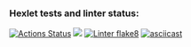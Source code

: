 ### Hexlet tests and linter status:
[![Actions Status](https://github.com/konstdimasik/python-project-lvl1/workflows/hexlet-check/badge.svg)](https://github.com/konstdimasik/python-project-lvl1/actions)
<a href="https://codeclimate.com/github/konstdimasik/python-project-lvl1/maintainability"><img src="https://api.codeclimate.com/v1/badges/781e2fb304ba2f62ce73/maintainability" /></a>
[![Linter flake8](https://github.com/konstdimasik/python-project-lvl1/actions/workflows/lint.yml/badge.svg)](https://github.com/konstdimasik/python-project-lvl1/actions/workflows/lint.yml)
[![asciicast](https://asciinema.org/a/4y00WbFPK08TNt1qCrlDzhAq5.svg)](https://asciinema.org/a/4y00WbFPK08TNt1qCrlDzhAq5)

